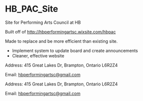 # HB_PAC_Site
Site for Performing Arts Council at HB

Built off of http://hbperformingartsc.wixsite.com/hbpac

Made to replace and be more efficient than existing site. 
- Implement system to update board and create announcements
- Cleaner, effective website


Address: 415 Great Lakes Dr, 
Brampton, Ontario 
L6R2Z4

Email: 
hbperformingartsc@gmail.com

Address: 415 Great Lakes Dr, Brampton, Ontario L6R2Z4

Email: hbperformingartsc@gmail.com
